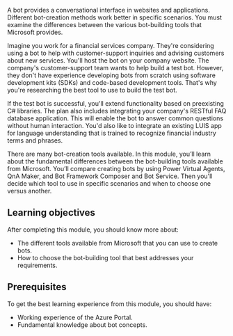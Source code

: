 A bot provides a conversational interface in websites and applications. Different bot-creation methods work better in specific scenarios. You must examine the differences between the various bot-building tools that Microsoft provides.

Imagine you work for a financial services company. They're considering using a bot to help with customer-support inquiries and advising customers about new services. You'll host the bot on your company website. The company's customer-support team wants to help build a test bot. However, they don't have experience developing bots from scratch using software development kits (SDKs) and code-based development tools. That's why you're researching the best tool to use to build the test bot.

If the test bot is successful, you'll extend functionality based on preexisting C# libraries. The plan also includes integrating your company's RESTful FAQ database application. This will enable the bot to answer common questions without human interaction. You'd also like to integrate an existing LUIS app for language understanding that is trained to recognize financial industry terms and phrases.

There are many bot-creation tools available. In this module, you’ll learn about the fundamental differences between the bot-building tools available from Microsoft. You’ll compare creating bots by using Power Virtual Agents, QnA Maker, and Bot Framework Composer and Bot Service. Then you'll decide which tool to use in specific scenarios and when to choose one versus another.

## Learning objectives

After completing this module, you should know more about:

- The different tools available from Microsoft that you can use to create bots.
- How to choose the bot-building tool that best addresses your requirements.

## Prerequisites

To get the best learning experience from this module, you should have:

- Working experience of the Azure Portal<!-- ID/SME: It should be "the Azure portal" (note capitalization). The "Azure Portal" (uppercase "P") is a deprecated term. Please fix globally in the module files, as Acrolinx is flagging it. Thanks! -->.
- Fundamental knowledge about bot concepts.
